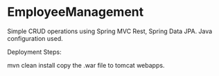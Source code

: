# EmployeeManagement
Simple CRUD operations using Spring MVC Rest, Spring Data JPA.
Java configuration used.

Deployment Steps:

mvn clean install
copy the .war file to tomcat webapps.
